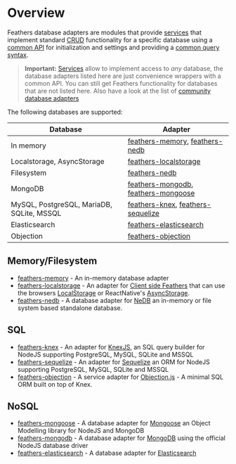# Overview

Feathers database adapters are modules that provide [services](../services.md) that implement standard [CRUD](https://en.wikipedia.org/wiki/Create,_read,_update_and_delete) functionality for a specific database using a [common API](./common.md) for initialization and settings and providing a [common query syntax](./querying.md).

> __Important:__ [Services](../services.md) allow to implement access to _any_ database, the database adapters listed here are just convenience wrappers with a common API. You can still get Feathers functionality for databases that are not listed here. Also have a look at the list of [community database adapters](https://github.com/feathersjs/awesome-feathersjs#database)

The following databases are supported:

| Database | Adapter |
|---|---|
| In memory | [feathers-memory](https://github.com/feathersjs-ecosystem/feathers-memory), [feathers-nedb](https://github.com/feathersjs-ecosystem/feathers-nedb) |
| Localstorage, AsyncStorage | [feathers-localstorage](https://github.com/feathersjs-ecosystem/feathers-localstorage) |
| Filesystem | [feathers-nedb](https://github.com/feathersjs-ecosystem/feathers-nedb) |
| MongoDB | [feathers-mongodb](https://github.com/feathersjs-ecosystem/feathers-mongodb), [feathers-mongoose](https://github.com/feathersjs-ecosystem/feathers-mongoose) |
| MySQL, PostgreSQL, MariaDB, SQLite, MSSQL | [feathers-knex](https://github.com/feathersjs-ecosystem/feathers-knex), [feathers-sequelize](https://github.com/feathersjs-ecosystem/feathers-sequelize) |
| Elasticsearch | [feathers-elasticsearch](https://github.com/feathersjs-ecosystem/feathers-elasticsearch) |
| Objection | [feathers-objection](https://github.com/feathersjs-ecosystem/feathers-objection) |

## Memory/Filesystem

- [feathers-memory](https://github.com/feathersjs-ecosystem/feathers-memory) - An in-memory database adapter
- [feathers-localstorage](https://github.com/feathersjs-ecosystem/feathers-localstorage) - An adapter for [Client side Feathers](../client.md) that can use the browsers [LocalStorage](https://developer.mozilla.org/en-US/docs/Web/API/Window/localStorage) or ReactNative's [AsyncStorage](https://facebook.github.io/react-native/docs/asyncstorage.html).
- [feathers-nedb](https://github.com/feathersjs-ecosystem/feathers-nedb) - A database adapter for [NeDB](https://github.com/louischatriot/nedb) an in-memory or file system based standalone database.

## SQL

- [feathers-knex](https://github.com/feathersjs-ecosystem/feathers-knex) - An adapter for [KnexJS](http://knexjs.org/), an SQL query builder for NodeJS supporting PostgreSQL, MySQL, SQLite and MSSQL
- [feathers-sequelize](https://github.com/feathersjs-ecosystem/feathers-sequelize) - An adapter for [Sequelize](http://docs.sequelizejs.com/) an ORM for NodeJS supporting PostgreSQL, MySQL, SQLite and MSSQL
- [feathers-objection](https://github.com/feathersjs-ecosystem/feathers-objection) - A service adapter for [Objection.js](https://vincit.github.io/objection.js) - A minimal SQL ORM built on top of Knex.

## NoSQL

- [feathers-mongoose](https://github.com/feathersjs-ecosystem/feathers-mongoose) - A database adapter for [Mongoose](http://mongoosejs.com/) an Object Modelling library for NodeJS and MongoDB
- [feathers-mongodb](https://github.com/feathersjs-ecosystem/feathers-mongodb) - A database adapter for [MongoDB](https://www.mongodb.com/) using the official NodeJS database driver
- [feathers-elasticsearch](https://github.com/feathersjs-ecosystem/feathers-elasticsearch) - A database adapter for [Elasticsearch](https://github.com/elastic/elasticsearch)
